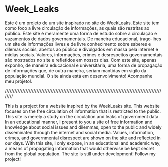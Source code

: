 # Week_Leaks
Este é um projeto de um site inspirado no site do WeekLeaks. Este site tem como foco a livre circulação de informações, as quais são restritas ao público. Este site é meramente uma forma de estudo sobre a circulação e vazamentos de dados governamentais.
De maneira educacional, trago-lhes um site de informações livres e de livre conhecimento sobre saberes e dilemas sociais, abertos ao público e divulgados em massa pela internet e mídias sociais.
Valores, informações, crimes e desrespeitos governamentais são mostrados no site e refletidos em nossos dias.
Com este site, apenas exponho, de maneira educacional e universitária, uma forma de propagação de informações que, de outra maneira, seriam mantidas em sigilo da população mundial.
O site ainda está em desenvolvimento! Acompanhe meu projeto!.


////////////////////////////////////////////////////////////////////////////////////////////////////////


This is a project for a website inspired by the WeekLeaks site. This website focuses on the free circulation of information that is restricted to the public. This site is merely a study on the circulation and leaks of government data. In an educational manner, I present to you a site of free information and knowledge about social issues and dilemmas, open to the public and widely disseminated through the internet and social media. Values, information, crimes, and governmental disrespect are shown on the site and reflected in our days. With this site, I only expose, in an educational and academic way, a means of propagating information that would otherwise be kept secret from the global population. The site is still under development! Follow my project!
